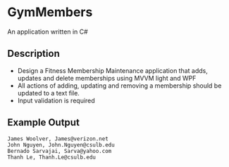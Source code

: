 # GymMembers
An application written in C#


## Description
- Design a Fitness Membership Maintenance application that adds, updates and delete memberships using MVVM light and WPF
- All actions of adding, updating and removing a membership should be updated to a text file.
- Input validation is required

## Example Output
```
James Woolver, James@verizon.net
John Nguyen, John.Nguyen@csulb.edu
Bernado Sarvajai, Sarva@yahoo.com
Thanh Le, Thanh.Le@csulb.edu
```
